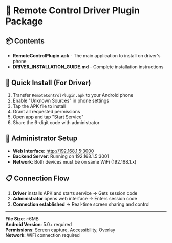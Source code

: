 # 📱 Remote Control Driver Plugin Package

## 📦 Contents
- **RemoteControlPlugin.apk** - The main application to install on driver's phone
- **DRIVER_INSTALLATION_GUIDE.md** - Complete installation instructions

## 🚀 Quick Install (For Driver)
1. Transfer `RemoteControlPlugin.apk` to your Android phone
2. Enable "Unknown Sources" in phone settings
3. Tap the APK file to install
4. Grant all requested permissions
5. Open app and tap "Start Service"
6. Share the 6-digit code with administrator

## 🔧 Administrator Setup
- **Web Interface**: http://192.168.1.5:3000
- **Backend Server**: Running on 192.168.1.5:3001
- **Network**: Both devices must be on same WiFi (192.168.1.x)

## 📋 Connection Flow
1. **Driver** installs APK and starts service → Gets session code
2. **Administrator** opens web interface → Enters session code
3. **Connection established** → Real-time screen sharing and control

---
**File Size**: ~6MB  
**Android Version**: 5.0+ required  
**Permissions**: Screen capture, Accessibility, Overlay  
**Network**: WiFi connection required
